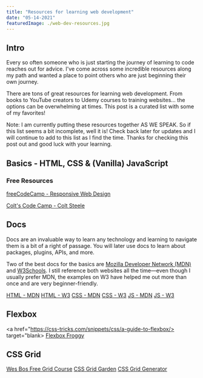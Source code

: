 ```yaml
---
title: "Resources for learning web development"
date: "05-14-2021"
featuredImage: ./web-dev-resources.jpg
---
```


## Intro

Every so often someone who is just starting the journey of learning to code reaches out for advice. I've come across some incredible resources along my path and wanted a place to point others who are just beginning their own journey.

There are tons of great resources for learning web development. From books to YouTube creators to Udemy courses to training websites... the options can be overwhelming at times. This post is a curated list with some of my favorites!

Note: I am currently putting these resources together AS WE SPEAK. So if this list seems a bit incomplete, well it is! Check back later for updates and I will continue to add to this list as I find the time. Thanks for checking this post out and good luck with your learning.

## Basics - HTML, CSS & (Vanilla) JavaScript

### Free Resources

<a href="https://www.freecodecamp.org/learn/responsive-web-design/" target="_blank">freeCodeCamp - Responsive Web Design</a>

<a href="https://www.youtube.com/watch?v=SF_Xl5TOGlY&list=PLblA84xge2_xNtaFnZhefjFbnDrpySKD3" target="_blank">Colt's Code Camp - Colt Steele</a>

## Docs

Docs are an invaluable way to learn any technology and learning to navigate them is a bit of a right of passage. You will later use docs to learn about packages, plugins, APIs, and more.

Two of the best docs for the basics are <a href="https://developer.mozilla.org/">Mozilla Developer Network (MDN)</a> and <a href="https://www.w3schools.com/">W3Schools</a>. I still reference both websites all the time&mdash;even though I usually prefer MDN, the examples on W3 have helped me out more than once and are very beginner-friendly.

<a href="https://developer.mozilla.org/en-US/docs/Web/HTML" target="blank">HTML - MDN</a>
<a href="https://www.w3schools.com/html/" target="blank">HTML - W3</a>
<a href="https://developer.mozilla.org/en-US/docs/Web/CSS" target="blank">CSS - MDN</a>
<a href="https://www.w3schools.com/w3css/defaulT.asp" target="blank">CSS - W3</a>
<a href="https://developer.mozilla.org/en-US/docs/Web/JavaScript" target="blank">JS - MDN</a>
<a href="https://www.w3schools.com/js/" target="blank">JS - W3</a>

<a href="https://www.udemy.com/course/the-web-developer-bootcamp/" target="blank"></a>
<a href="https://www.udemy.com/course/modern-javascript-from-the-beginning/" target="blank"></a>
<a href="https://www.udemy.com/course/the-complete-web-development-bootcamp/" target="blank"></a>
<a href="https://eloquentjavascript.net/" target="blank"></a>
<a href="https://flexboxfroggy.com/" target="blank"></a>
<a href="https://cssgridgarden.com/" target="blank"></a>
<a href="https://cssgridgarden.com/" target="blank"></a>

## Flexbox

<a href="https://css-tricks.com/snippets/css/a-guide-to-flexbox/> target="blank></a>
<a href="https://flexboxfroggy.com/">Flexbox Froggy</a>

## CSS Grid

<a href="https://cssgrid.io/">Wes Bos Free Grid Course</a>
<a href="https://cssgridgarden.com/">CSS Grid Garden</a>
<a href="https://cssgrid-generator.netlify.app/">CSS Grid Generator</a>
